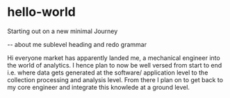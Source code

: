 # hello-world
Starting out on a new minimal Journey

-- about me sublevel heading and redo grammar

Hi everyone market has apparently landed me, a mechanical engineer
into the world of analytics. I hence plan to  now be well versed from 
start to end i.e. where data gets generated at the software/
application level to the collection processing and analysis level.
From there I plan on to get back to my core engineer and integrate
this knowlede at a ground level.
